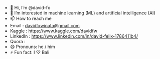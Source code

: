 - 👋 Hi, I’m @david-fx
- 👀 I’m interested in machine learning (ML) and artificial intelligence (AI)
- 📫 How to reach me
-   Email : davidfxwinata@gmail.com 
-   Kaggle : https://www.kaggle.com/davidfw
-   LinkedIn : https://www.linkedin.com/in/david-felix-1786411b4/
-   Quora : 
- 😄 Pronouns: he / him
- ⚡ Fun fact: I ♡ Bali 

<!---
david-fx/david-fx is a ✨ special ✨ repository because its `README.md` (this file) appears on your GitHub profile.
You can click the Preview link to take a look at your changes.
--->
